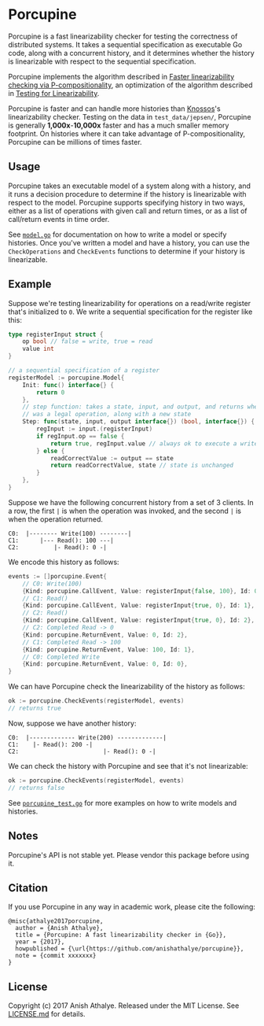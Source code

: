 # Porcupine

Porcupine is a fast linearizability checker for testing the correctness of
distributed systems. It takes a sequential specification as executable Go code,
along with a concurrent history, and it determines whether the history is
linearizable with respect to the sequential specification.

Porcupine implements the algorithm described in [Faster linearizability
checking via P-compositionality][faster-linearizability-checking], an
optimization of the algorithm described in [Testing for
Linearizability][linearizability-testing].

Porcupine is faster and can handle more histories than [Knossos][knossos]'s
linearizability checker. Testing on the data in `test_data/jepsen/`, Porcupine
is generally **1,000x**-**10,000x** faster and has a much smaller memory
footprint. On histories where it can take advantage of P-compositionality,
Porcupine can be millions of times faster.

## Usage

Porcupine takes an executable model of a system along with a history, and it
runs a decision procedure to determine if the history is linearizable with
respect to the model. Porcupine supports specifying history in two ways, either
as a list of operations with given call and return times, or as a list of
call/return events in time order.

See [`model.go`](model.go) for documentation on how to write a model or specify
histories. Once you've written a model and have a history, you can use the
`CheckOperations` and `CheckEvents` functions to determine if your history is
linearizable.

## Example

Suppose we're testing linearizability for operations on a read/write register
that's initialized to `0`. We write a sequential specification for the register
like this:

```go
type registerInput struct {
    op bool // false = write, true = read
    value int
}

// a sequential specification of a register
registerModel := porcupine.Model{
    Init: func() interface{} {
        return 0
    },
    // step function: takes a state, input, and output, and returns whether it
    // was a legal operation, along with a new state
    Step: func(state, input, output interface{}) (bool, interface{}) {
        regInput := input.(registerInput)
        if regInput.op == false {
            return true, regInput.value // always ok to execute a write
        } else {
            readCorrectValue := output == state
            return readCorrectValue, state // state is unchanged
        }
    },
}
```

Suppose we have the following concurrent history from a set of 3 clients. In a
row, the first `|` is when the operation was invoked, and the second `|` is
when the operation returned.

```
C0:  |-------- Write(100) --------|
C1:      |--- Read(): 100 ---|
C2:          |- Read(): 0 -|
```

We encode this history as follows:

```go
events := []porcupine.Event{
    // C0: Write(100)
    {Kind: porcupine.CallEvent, Value: registerInput{false, 100}, Id: 0},
    // C1: Read()
    {Kind: porcupine.CallEvent, Value: registerInput{true, 0}, Id: 1},
    // C2: Read()
    {Kind: porcupine.CallEvent, Value: registerInput{true, 0}, Id: 2},
    // C2: Completed Read -> 0
    {Kind: porcupine.ReturnEvent, Value: 0, Id: 2},
    // C1: Completed Read -> 100
    {Kind: porcupine.ReturnEvent, Value: 100, Id: 1},
    // C0: Completed Write
    {Kind: porcupine.ReturnEvent, Value: 0, Id: 0},
}
```

We can have Porcupine check the linearizability of the history as follows:

```go
ok := porcupine.CheckEvents(registerModel, events)
// returns true
```

Now, suppose we have another history:

```
C0:  |------------- Write(200) -------------|
C1:    |- Read(): 200 -|
C2:                        |- Read(): 0 -|
```

We can check the history with Porcupine and see that it's not linearizable:

```go
ok := porcupine.CheckEvents(registerModel, events)
// returns false
```

See [`porcupine_test.go`](porcupine_test.go) for more examples on how to write
models and histories.

## Notes

Porcupine's API is not stable yet. Please vendor this package before using it.

## Citation

If you use Porcupine in any way in academic work, please cite the following:

```
@misc{athalye2017porcupine,
  author = {Anish Athalye},
  title = {Porcupine: A fast linearizability checker in {Go}},
  year = {2017},
  howpublished = {\url{https://github.com/anishathalye/porcupine}},
  note = {commit xxxxxxx}
}
```

## License

Copyright (c) 2017 Anish Athalye. Released under the MIT License. See
[LICENSE.md][license] for details.

[faster-linearizability-checking]: https://arxiv.org/pdf/1504.00204.pdf
[linearizability-testing]: http://www.cs.ox.ac.uk/people/gavin.lowe/LinearizabiltyTesting/paper.pdf
[knossos]: https://github.com/jepsen-io/knossos
[license]: LICENSE.md
